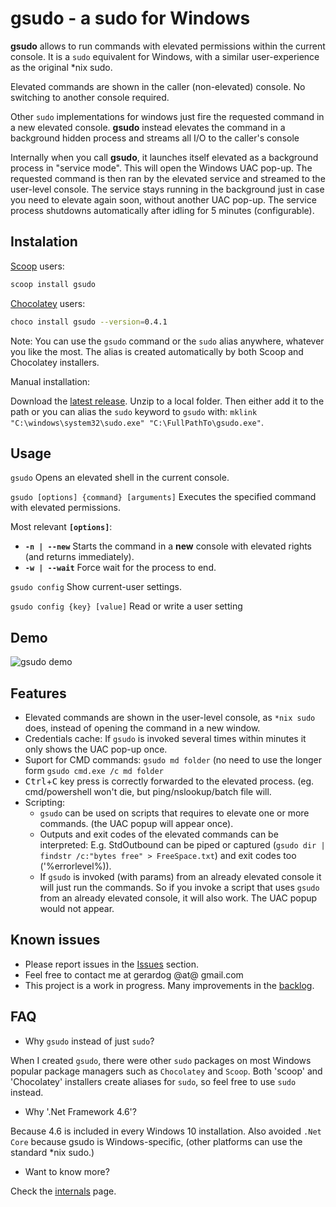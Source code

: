 # gsudo - a sudo for Windows

**gsudo** allows to run commands with elevated permissions within the current console. 
It is a `sudo` equivalent for Windows, with a similar user-experience as the original *nix sudo.

Elevated commands are shown in the caller (non-elevated) console. No switching to another console required.

Other `sudo` implementations for windows just fire the requested command in a new elevated console. **gsudo** instead elevates the command in a background hidden process and streams all I/O to the caller's console

Internally when you call **gsudo**, it launches itself elevated as a background process in "service mode". This will open the Windows UAC pop-up. The requested command is then ran by the elevated service and streamed to the user-level console. The service stays running in the background just in case you need to elevate again soon, without another UAC pop-up. The service process shutdowns automatically after idling for 5 minutes (configurable).

## Instalation

[Scoop](https://chocolatey.org/install) users: 

``` bash
scoop install gsudo
```

[Chocolatey](https://chocolatey.org/install) users:

``` bash
choco install gsudo --version=0.4.1
```

Note: You can use the `gsudo` command or the `sudo` alias anywhere, whatever you like the most. The alias is created automatically by both Scoop and Chocolatey installers.   

Manual installation:

Download the [latest release](https://github.com/gerardog/gsudo/releases/latest). Unzip to a local folder. Then either add it to the path or you can alias the `sudo` keyword to `gsudo` with:
 `mklink "C:\windows\system32\sudo.exe" "C:\FullPathTo\gsudo.exe"`.

## Usage

```gsudo```
Opens an elevated shell in the current console.

```gsudo [options] {command} [arguments]```
Executes the specified command with elevated permissions.

Most relevant **`[options]`**:

- **```-n | --new```**        Starts the command in a **new** console with elevated rights (and returns immediately).
- **```-w | --wait```**       Force wait for the process to end.

```gsudo config```
Show current-user settings.

```gsudo config {key} [value]```
Read or write a user setting

## Demo

![gsudo demo](demo.gif)

## Features

- Elevated commands are shown in the user-level console, as `*nix sudo` does, instead of opening the command in a new window.
- Credentials cache: If `gsudo` is invoked several times within minutes it only shows the UAC pop-up once.
- Suport for CMD commands: `gsudo md folder` (no need to use the longer form `gsudo cmd.exe /c md folder`
- <kbd>Ctrl</kbd>+<kbd>C</kbd> key press is correctly forwarded to the elevated process. (eg. cmd/powershell won't die, but ping/nslookup/batch file will. 
- Scripting: 
  - `gsudo` can be used on scripts that requires to elevate one or more commands. (the UAC popup will appear once). 
  - Outputs and exit codes of the elevated commands can be interpreted: E.g. StdOutbound can be piped or captured (`gsudo dir | findstr /c:"bytes free" > FreeSpace.txt`) and exit codes too ('%errorlevel%)).
  - If `gsudo` is invoked (with params) from an already elevated console it will just run the commands. So if you invoke a script that uses `gsudo` from an already elevated console, it will also work. The UAC popup would not appear.

## Known issues

- Please report issues in the [Issues](https://github.com/gerardog/gsudo/issues) section.
- Feel free to contact me at gerardog @at@ gmail.com
- This project is a work in progress. Many improvements in the [backlog](backlog.md). 

## FAQ

- Why `gsudo` instead of just `sudo`? 

When I created `gsudo`, there were other `sudo` packages on most Windows popular package managers such as `Chocolatey` and `Scoop`. Both 'scoop' and 'Chocolatey' installers create aliases for `sudo`, so feel free to use `sudo` instead.

- Why '.Net Framework 4.6'?

Because 4.6 is included in every Windows 10 installation. Also avoided `.Net Core` because gsudo is Windows-specific, (other platforms can use the standard *nix sudo.) 

- Want to know more? 

Check the [internals](internals) page. 
